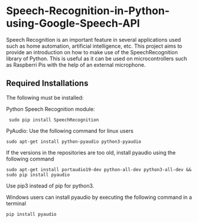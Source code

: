 # Speech-Recognition-in-Python-using-Google-Speech-API

Speech Recognition is an important feature in several applications used such as home automation, artificial intelligence, etc. This project aims to provide an introduction on how to make use of the SpeechRecognition library of Python. This is useful as it can be used on microcontrollers such as Raspberri Pis with the help of an external microphone.

## Required Installations

The following must be installed:

Python Speech Recognition module:
```
 sudo pip install SpeechRecognition
```
PyAudio: Use the following command for linux users
```
sudo apt-get install python-pyaudio python3-pyaudio
```
If the versions in the repositories are too old, install pyaudio using the following command
```
sudo apt-get install portaudio19-dev python-all-dev python3-all-dev && 
sudo pip install pyaudio
```
Use pip3 instead of pip for python3.

Windows users can install pyaudio by executing the following command in a terminal
```
pip install pyaudio
```
